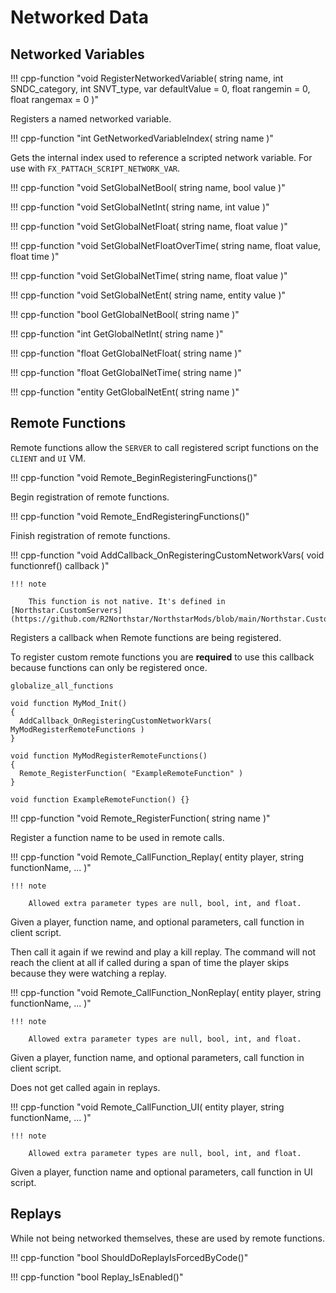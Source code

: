# Networked Data

## Networked Variables

!!! cpp-function "void RegisterNetworkedVariable( string name, int SNDC_category, int SNVT_type, var defaultValue = 0, float rangemin = 0, float rangemax = 0 )"

  Registers a named networked variable.

!!! cpp-function "int GetNetworkedVariableIndex( string name )"

  Gets the internal index used to reference a scripted network variable. For use with `FX_PATTACH_SCRIPT_NETWORK_VAR`.

!!! cpp-function "void SetGlobalNetBool( string name, bool value )"

!!! cpp-function "void SetGlobalNetInt( string name, int value )"

!!! cpp-function "void SetGlobalNetFloat( string name, float value )"

!!! cpp-function "void SetGlobalNetFloatOverTime( string name, float value, float time )"

!!! cpp-function "void SetGlobalNetTime( string name, float value )"

!!! cpp-function "void SetGlobalNetEnt( string name, entity value )"

!!! cpp-function "bool GetGlobalNetBool( string name )"

!!! cpp-function "int GetGlobalNetInt( string name )"

!!! cpp-function "float GetGlobalNetFloat( string name )"

!!! cpp-function "float GetGlobalNetTime( string name )"

!!! cpp-function "entity GetGlobalNetEnt( string name )"

## Remote Functions

Remote functions allow the `SERVER` to call registered script functions on the `CLIENT` and `UI` VM.

!!! cpp-function "void Remote_BeginRegisteringFunctions()"

  Begin registration of remote functions.

!!! cpp-function "void Remote_EndRegisteringFunctions()"

  Finish registration of remote functions.

!!! cpp-function "void AddCallback_OnRegisteringCustomNetworkVars( void functionref() callback )"

    !!! note

        This function is not native. It's defined in [Northstar.CustomServers](https://github.com/R2Northstar/NorthstarMods/blob/main/Northstar.CustomServers/mod/scripts/vscripts/sh_remote_functions_mp_custom.gnut)

  Registers a callback when Remote functions are being registered.

  To register custom remote functions you are **required** to use this callback because functions can only be registered once.

  ```squirrel
globalize_all_functions

void function MyMod_Init()
{
    AddCallback_OnRegisteringCustomNetworkVars( MyModRegisterRemoteFunctions )
}

void function MyModRegisterRemoteFunctions()
{
    Remote_RegisterFunction( "ExampleRemoteFunction" )
}

void function ExampleRemoteFunction() {}
  ```

!!! cpp-function "void Remote_RegisterFunction( string name )"

  Register a function name to be used in remote calls.


!!! cpp-function "void Remote_CallFunction_Replay( entity player, string functionName, ... )"

    !!! note

        Allowed extra parameter types are null, bool, int, and float.

  Given a player, function name, and optional parameters, call function in client script.

  Then call it again if we rewind and play a kill replay.
  The command will not reach the client at all if called during a span of time the player skips because they were watching a replay.

!!! cpp-function "void Remote_CallFunction_NonReplay( entity player, string functionName, ... )"

    !!! note

        Allowed extra parameter types are null, bool, int, and float.

  Given a player, function name, and optional parameters, call function in client script.

  Does not get called again in replays.

!!! cpp-function "void Remote_CallFunction_UI( entity player, string functionName, ... )"

    !!! note

        Allowed extra parameter types are null, bool, int, and float.

  Given a player, function name and optional parameters, call function in UI script.

## Replays

While not being networked themselves, these are used by remote functions.

!!! cpp-function "bool ShouldDoReplayIsForcedByCode()"

!!! cpp-function "bool Replay_IsEnabled()"
